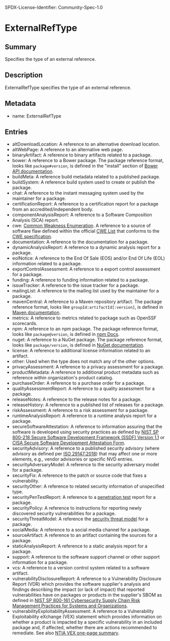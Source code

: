 SPDX-License-Identifier: Community-Spec-1.0

# ExternalRefType

## Summary

Specifies the type of an external reference.

## Description

ExternalRefType specifies the type of an external reference.

## Metadata

- name: ExternalRefType

## Entries

- altDownloadLocation: A reference to an alternative download location.
- altWebPage: A reference to an alternative web page.
- binaryArtifact: A reference to binary artifacts related to a package.
- bower: A reference to a Bower package. The package reference format, looks like `package#version`, is defined in the "install" section of [Bower API documentation](https://bower.io/docs/api/#install).
- buildMeta: A reference build metadata related to a published package.
- buildSystem: A reference build system used to create or publish the package.
- chat: A reference to the instant messaging system used by the maintainer for a package.
- certificationReport: A reference to a certification report for a package from an accredited/independent body.
- componentAnalysisReport: A reference to a Software Composition Analysis (SCA) report.
- cwe: [Common Weakness Enumeration](https://csrc.nist.gov/glossary/term/common_weakness_enumeration). A reference to a source of software flaw defined within the official [CWE List](https://cwe.mitre.org/data/) that conforms to the [CWE specification](https://cwe.mitre.org/).
- documentation: A reference to the documentation for a package.
- dynamicAnalysisReport: A reference to a dynamic analysis report for a package.
- eolNotice: A reference to the End Of Sale (EOS) and/or End Of Life (EOL) information related to a package.
- exportControlAssessment: A reference to a export control assessment for a package.
- funding: A reference to funding information related to a package.
- issueTracker: A reference to the issue tracker for a package.
- mailingList: A reference to the mailing list used by the maintainer for a package.
- mavenCentral: A reference to a Maven repository artifact. The package reference format, looks like `groupId:artifactId[:version]`, is defined in [Maven documentation](https://maven.apache.org/guides/mini/guide-naming-conventions.html).
- metrics: A reference to metrics related to package such as OpenSSF scorecards.
- npm: A reference to an npm package. The package reference format, looks like `package@version`, is defined in [npm Docs](https://docs.npmjs.com/cli/v10/configuring-npm/package-json).
- nuget: A reference to a NuGet package. The package reference format, looks like `package/version`, is defined in [NuGet documentation](https://docs.nuget.org).
- license: A reference to additional license information related to an artifact.
- other: Used when the type does not match any of the other options.
- privacyAssessment: A reference to a privacy assessment for a package.
- productMetadata: A reference to additional product metadata such as reference within organization's product catalog.
- purchaseOrder: A reference to a purchase order for a package.
- qualityAssessmentReport: A reference to a quality assessment for a package.
- releaseNotes: A reference to the release notes for a package.
- releaseHistory: A reference to a published list of releases for a package.
- riskAssessment: A reference to a risk assessment for a package.
- runtimeAnalysisReport: A reference to a runtime analysis report for a package.
- secureSoftwareAttestation: A reference to information assuring that the software is developed using security practices as defined by [NIST SP 800-218 Secure Software Development Framework (SSDF) Version 1.1](https://csrc.nist.gov/pubs/sp/800/218/final) or [CISA Secure Software Development Attestation Form](https://www.cisa.gov/resources-tools/resources/secure-software-development-attestation-form).
- securityAdvisory: A reference to a published security advisory (where advisory as defined per [ISO 29147:2018](https://www.iso.org/standard/72311.html)) that may affect one or more elements, e.g., vendor advisories or specific NVD entries.
- securityAdversaryModel: A reference to the security adversary model for a package.
- securityFix: A reference to the patch or source code that fixes a vulnerability.
- securityOther: A reference to related security information of unspecified type.
- securityPenTestReport: A reference to a [penetration test](https://en.wikipedia.org/wiki/Penetration_test) report for a package.
- securityPolicy: A reference to instructions for reporting newly discovered security vulnerabilities for a package.
- securityThreatModel: A reference the [security threat model](https://en.wikipedia.org/wiki/Threat_model) for a package.
- socialMedia: A reference to a social media channel for a package.
- sourceArtifact: A reference to an artifact containing the sources for a package.
- staticAnalysisReport: A reference to a static analysis report for a package.
- support: A reference to the software support channel or other support information for a package.
- vcs: A reference to a version control system related to a software artifact.
- vulnerabilityDisclosureReport: A reference to a Vulnerability Disclosure Report (VDR) which provides the software supplier's analysis and findings describing the impact (or lack of impact) that reported vulnerabilities have on packages or products in the supplier's SBOM as defined in [NIST SP 800-161 Cybersecurity Supply Chain Risk Management Practices for Systems and Organizations](https://csrc.nist.gov/pubs/sp/800/161/r1/final).
- vulnerabilityExploitabilityAssessment: A reference to a Vulnerability Exploitability eXchange (VEX) statement which provides information on whether a product is impacted by a specific vulnerability in an included package and, if affected, whether there are actions recommended to remediate. See also [NTIA VEX one-page summary](https://ntia.gov/files/ntia/publications/vex_one-page_summary.pdf).
